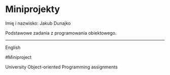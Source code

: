 # Miniprojekty
Imię i nazwisko: Jakub Dunajko

Podstawowe zadania z programowania obiektowego.

---
English

#Miniproject

University Object-oriented Programming assignments
